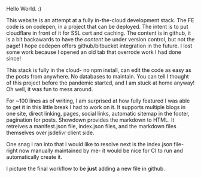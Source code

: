 Hello World. :)

This website is an attempt at a fully in-the-cloud development stack. The FE code is on codepen, in a project that can be deployed. The intent is to put cloudflare in front of it for SSL cert and caching. The content is in github, it is a bit backawards to have the *content* be under version control, but not the page! I hope codepen offers github/bitbucket integration in the future. I lost some work because I opened an old tab that overrode work I had done since!

This stack is fully in the cloud- no npm install, can edit the code as easy as the posts from anywhere. No databases to maintain. You can tell I thought of this project before the pandemic started, and I am stuck at home anyway! Oh well, it was fun to mess around.

For ~100 lines as of writing, I am surprised at how fully featured I was able to get it in this little break I had to work on it. It supports multiple blogs in one site, direct linking, pages, social links, automatic sitemap in the footer, pagination for posts. Showdown provides the markdown to HTML. It retreives a manifest.json file, index.json files, and the markdown files themselves over jsdelivr client side.

One snag I ran into that I would like to resolve next is the index.json file- right now manually maintained by me- it would be nice for CI to run and automatically create it. 

I picture the final workflow to be **just** adding a new file in github. 
